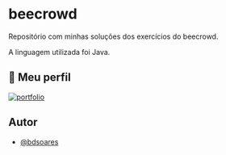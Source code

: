 # beecrowd

Repositório com minhas soluções dos exercícios do beecrowd.

A linguagem utilizada foi Java.
## 🐝 Meu perfil
[![portfolio](https://img.shields.io/badge/my_portfolio-000?style=for-the-badge&logo=ko-fi&logoColor=white)](https://www.beecrowd.com.br/judge/pt/profile/695287)

## Autor

- [@bdsoares](https://www.github.com/bdsoares)
